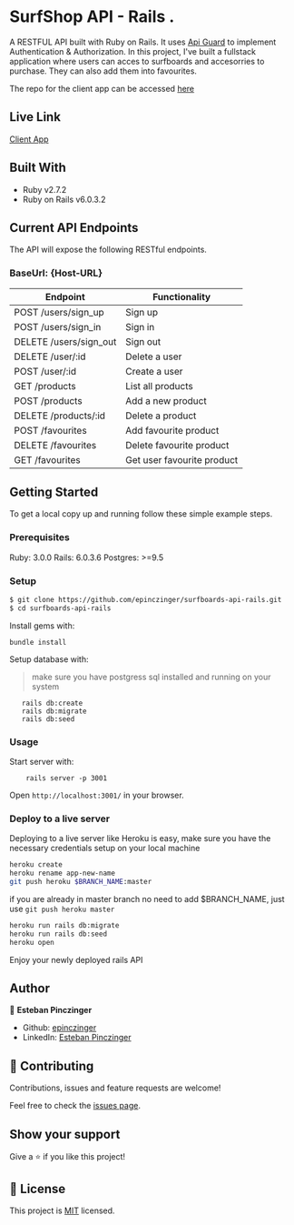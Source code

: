 # SurfShop API - Rails . 

A RESTFUL API built with Ruby on Rails. It uses [Api Guard](https://github.com/Gokul595/api_guard) to implement Authentication & Authorization.
In this project, I've built a fullstack application where users can acces to surfboards and accesorries to purchase. They can also add them into favourites.

The repo for the client app can be accessed [here](https://github.com/epinczinger/surfboards-client-react)

## Live Link

[ Client App](https://surfshop-rails-react.netlify.app/)

## Built With

- Ruby v2.7.2
- Ruby on Rails v6.0.3.2

## Current API Endpoints

The API will expose the following RESTful endpoints.

### BaseUrl: {Host-URL}

| Endpoint                | Functionality                |
|-------------------------|------------------------------|
| POST /users/sign_up     | Sign up                      |
| POST /users/sign_in     | Sign in                      |
| DELETE /users/sign_out  | Sign out                     |
| DELETE /user/:id        | Delete a user                |
| POST /user/:id          | Create a user                |
| GET /products           | List all products            |
| POST /products          | Add a new product            |
| DELETE /products/:id    | Delete a product             |
| POST /favourites        | Add favourite product        |
| DELETE /favourites      | Delete favourite product     |
| GET /favourites         | Get user favourite product   |


## Getting Started

To get a local copy up and running follow these simple example steps.

### Prerequisites

Ruby: 3.0.0
Rails: 6.0.3.6
Postgres: >=9.5

### Setup

~~~bash
$ git clone https://github.com/epinczinger/surfboards-api-rails.git
$ cd surfboards-api-rails
~~~

Install gems with:

```
bundle install
```

Setup database with:

> make sure you have postgress sql installed and running on your system

```
   rails db:create
   rails db:migrate
   rails db:seed
```

### Usage

Start server with:

```
    rails server -p 3001
```

Open `http://localhost:3001/` in your browser.

### Deploy to a live server

Deploying to a live server like Heroku is easy, make sure you have the necessary credentials setup on your local machine

```bash
heroku create
heroku rename app-new-name
git push heroku $BRANCH_NAME:master 
```
if you are already in master branch no need to add $BRANCH_NAME, just use `git push heroku master`

```bash
heroku run rails db:migrate
heroku run rails db:seed
heroku open
```

Enjoy your newly deployed rails API


## Author

👤 **Esteban Pinczinger**

- Github: [epinczinger](https://github.com/epinczinger)
- LinkedIn: [Esteban Pinczinger](https://www.linkedin.com/in/esteban-pinczinger)

## 🤝 Contributing

Contributions, issues and feature requests are welcome!

Feel free to check the [issues page](https://github.com/epinczinger/surfboards-api-rails/issues).

## Show your support

Give a ⭐️ if you like this project!

## 📝 License

This project is [MIT](https://opensource.org/licenses/MIT) licensed.




